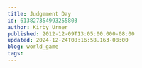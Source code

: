 ```yaml
---
title: Judgement Day
id: 613827354993255803
author: Kirby Urner
published: 2012-12-09T13:05:00.000-08:00
updated: 2024-12-24T08:16:58.163-08:00
blog: world_game
tags: 
---
```


